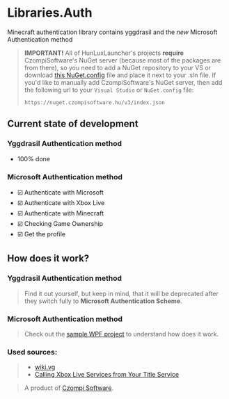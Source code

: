 # Libraries.Auth
Minecraft authentication library contains yggdrasil and the *new* Microsoft Authentication method

> **IMPORTANT!**
> All of HunLuxLauncher's projects **require** CzompiSoftware's NuGet server (because most of the packages are from there), so you need to add a NuGet repository to your VS or download [this NuGet.config](https://raw.githubusercontent.com/CzompiSoftware/SampleProject/master/nuget.config) file and place it next to your .sln file.
> If you'd like to manually add CzompiSoftware's NuGet server, then add the following url to your `Visual Studio` or `NuGet.config` file:
> ```
> https://nuget.czompisoftware.hu/v3/index.json
> ```

## Current state of development
### Yggdrasil Authentication method
- 100% done

### Microsoft Authentication method
- :ballot_box_with_check: Authenticate with Microsoft
- :ballot_box_with_check: Authenticate with Xbox Live
- :ballot_box_with_check: Authenticate with Minecraft
- :ballot_box_with_check: Checking Game Ownership
- :ballot_box_with_check: Get the profile

## How does it work?
### Yggdrasil Authentication method
> Find it out yourself, but keep in mind, that it will be deprecated after they switch fully to **Microsoft Authentication Scheme**.

### Microsoft Authentication method
> Check out the [sample WPF project](https://github.com/HunLuxLauncher/Libraries.Auth.Tests) to understand how does it work.

### Used sources:
> - [wiki.vg](https://wiki.vg/Microsoft_Authentication_Scheme)
> - [Calling Xbox Live Services from Your Title Service](http://strauss.hu/download/16)

> A product of [Czompi Software](https://czompisoftware.hu/en/).
